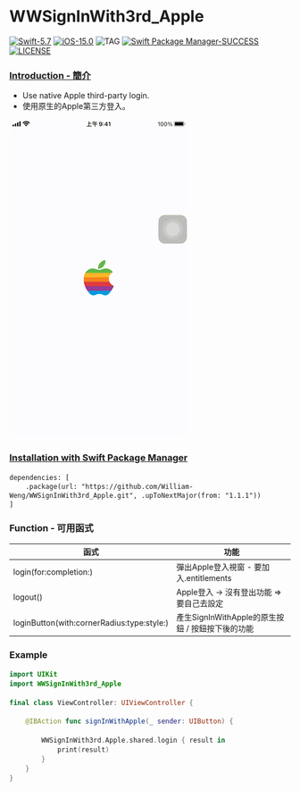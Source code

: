 # WWSignInWith3rd_Apple

[![Swift-5.7](https://img.shields.io/badge/Swift-5.7-orange.svg?style=flat)](https://developer.apple.com/swift/) [![iOS-15.0](https://img.shields.io/badge/iOS-15.0-pink.svg?style=flat)](https://developer.apple.com/swift/) ![TAG](https://img.shields.io/github/v/tag/William-Weng/WWSignInWith3rd_Apple) [![Swift Package Manager-SUCCESS](https://img.shields.io/badge/Swift_Package_Manager-SUCCESS-blue.svg?style=flat)](https://developer.apple.com/swift/) [![LICENSE](https://img.shields.io/badge/LICENSE-MIT-yellow.svg?style=flat)](https://developer.apple.com/swift/)

### [Introduction - 簡介](https://swiftpackageindex.com/William-Weng)
- Use native Apple third-party login.
- 使用原生的Apple第三方登入。

![](./Example.gif)

### [Installation with Swift Package Manager](https://medium.com/彼得潘的-swift-ios-app-開發問題解答集/使用-spm-安裝第三方套件-xcode-11-新功能-2c4ffcf85b4b)
```
dependencies: [
    .package(url: "https://github.com/William-Weng/WWSignInWith3rd_Apple.git", .upToNextMajor(from: "1.1.1"))
]
```

### Function - 可用函式
|函式|功能|
|-|-|
|login(for:completion:)|彈出Apple登入視窗 - 要加入.entitlements|
|logout()|Apple登入 -> 沒有登出功能 => 要自己去設定|
|loginButton(with:cornerRadius:type:style:)|產生SignInWithApple的原生按鈕 / 按鈕按下後的功能|

### Example
```swift
import UIKit
import WWSignInWith3rd_Apple

final class ViewController: UIViewController {
    
    @IBAction func signInWithApple(_ sender: UIButton) {
        
        WWSignInWith3rd.Apple.shared.login { result in
            print(result)
        }
    }
}
```
